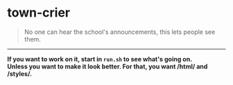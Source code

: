 # town-crier  
> No one can hear the school's announcements, this lets people see them.  
  
<hr>  

**If you want to work on it, start in `run.sh` to see what's going on.**  
**Unless you want to make it look better. For that, you want /html/ and /styles/.**  
